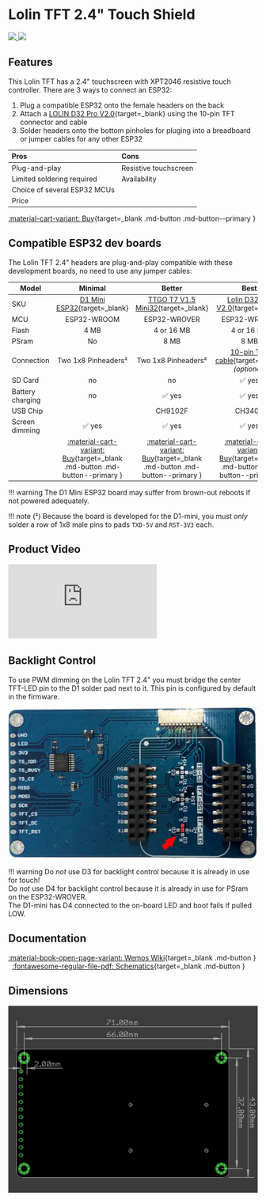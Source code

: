 # Lolin TFT 2.4" Touch Shield

<div class="row justify-content-center">
        <a href="../images/lolin-tft-shield-front.jpg" data-toggle="lightbox" data-gallery="example-gallery" class="col-sm-6" data-title="TFT 2.4&quot; Touch Shield" data-footer="">
            <img src="../images/lolin-tft-shield-front.jpg" class="img-fluid">
        </a>
        <a href="../images/lolin-tft-shield-back.jpg" data-toggle="lightbox" data-gallery="example-gallery" class="col-sm-6" data-title="TFT 2.4&quot; Touch Shield" data-footer="">
            <img src="../images/lolin-tft-shield-back.jpg" class="img-fluid">
        </a>
</div>

## Features

This Lolin TFT has a 2.4" touchscreen with XPT2046 resistive touch controller.
There are 3 ways to connect an ESP32:

1. Plug a compatible ESP32 onto the female headers on the back
2. Attach a [LOLIN D32 Pro V2.0][3]{target=_blank} using the 10-pin TFT connector and cable
3. Solder headers onto the bottom pinholes for pluging into a breadboard or jumper cables for any other ESP32

| Pros                       | Cons
|:-----                      |:----
| Plug-and-play              | Resistive touchscreen
| Limited soldering required | Availability
| Choice of several ESP32 MCUs |
| Price |

[:material-cart-variant: Buy][4]{target=_blank .md-button .md-button--primary }


## Compatible ESP32 dev boards

The Lolin TFT 2.4" headers are plug-and-play compatible with these development boards, no need to use any jumper cables:

| Model                   | Minimal | Better | Best
|-------------------------|:-------:|:-------:|:--------:
| SKU                     | [D1 Mini ESP32][1]{target=_blank} | [TTGO T7 V1.5 Mini32][2]{target=_blank} | [Lolin D32 Pro V2.0][3]{target=_blank}
| MCU                     | ESP32-WROOM | ESP32-WROVER | ESP32-WROVER
| Flash                   | 4 MB    | 4 or 16 MB| 4 or 16 MB
| PSram                   | No      | 8 MB      | 8 MB
| Connection              | Two 1x8 Pinheaders² | Two 1x8 Pinheaders² | [10-pin TFT cable][5]{target=_blank} *(optional)*
| SD Card                 | no | no | :white_check_mark: yes
| Battery charging        | no | :white_check_mark: yes | :white_check_mark: yes
| USB Chip                | | CH9102F | CH340C
| Screen dimming      | :white_check_mark: yes | :white_check_mark: yes | :white_check_mark: yes   
| | [:material-cart-variant: Buy][1]{target=_blank .md-button .md-button--primary } | [:material-cart-variant: Buy][2]{target=_blank .md-button .md-button--primary } | [:material-cart-variant: Buy][3]{target=_blank .md-button .md-button--primary }

!!! warning
    The D1 Mini ESP32 board may suffer from brown-out reboots if not powered adequately.

!!! note
    (²) Because the board is developed for the D1-mini, you must *only* solder a row of 1x8 male pins to pads `TXD-5V` and `RST-3V3` each.


## Product Video

<div class="embed-responsive embed-responsive-16by9" style="max-width:560px; margin:auto;">
    <iframe title="YouTube video player" src="https://www.youtube.com/embed/bNdo3G_vKTY?rel=0&controls=1" class="embed-responsive-item" frameborder="0" allow="accelerometer; clipboard-write; encrypted-media; gyroscope; picture-in-picture" allowfullscreen>
    </iframe>
</div>

## Backlight Control

To use PWM dimming on the Lolin TFT 2.4" you must bridge the center TFT-LED pin to the D1 solder pad next to it.
This pin is configured by default in the firmware.

![TFT-LED PWM dimming](./images/tft-led-pwm.png)

!!! warning
    Do *not* use D3 for backlight control because it is already in use for touch!</br>
    Do *not* use D4 for backlight control because it is already in use for PSram on the ESP32-WROVER.</br>
    The D1-mini has D4 connected to the on-board LED and boot fails if pulled LOW.


## Documentation

[:material-book-open-page-variant: Wemos Wiki][6]{target=_blank .md-button } &nbsp;
[:fontawesome-regular-file-pdf: Schematics][7]{target=_blank .md-button }


## Dimensions

![PCB Dimensions](./images/lolin-24-tft-shield-dimensions.jpg)


[1]: https://www.aliexpress.com/item/32815530502.html
[2]: https://www.aliexpress.com/item/32977375539.html
[3]: https://www.aliexpress.com/item/32883116057.html
[4]: https://www.aliexpress.com/item/32919729730.html
[5]: https://www.aliexpress.com/item/32848833474.html
[6]: https://www.wemos.cc/en/latest/d1_mini_shield/tft_2_4.html
[7]: https://www.wemos.cc/en/latest/_static/files/sch_tft2.4_v1.0.0.pdf